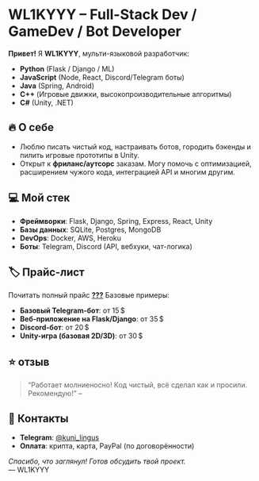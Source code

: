 # WL1KYYY – Full-Stack Dev / GameDev / Bot Developer

**Привет!** Я **WL1KYYY**, мульти-языковой разработчик:

- **Python** (Flask / Django / ML)
- **JavaScript** (Node, React, Discord/Telegram боты)
- **Java** (Spring, Android)
- **C++** (Игровые движки, высокопроизводительные алгоритмы)
- **C#** (Unity, .NET)

## 🔥 О себе
- Люблю писать чистый код, настраивать ботов, городить бэкенды и пилить игровые прототипы в Unity.
- Открыт к **фриланс/аутсорс** заказам. Могу помочь с оптимизацией, расширением чужого кода, интеграцией API и многим другим.

## 💻 Мой стек
- **Фреймворки**: Flask, Django, Spring, Express, React, Unity  
- **Базы данных**: SQLite, Postgres, MongoDB  
- **DevOps**: Docker, AWS, Heroku  
- **Боты**: Telegram, Discord (API, вебхуки, чат-логика)

## 🏷️ Прайс-лист
Почитать полный прайс **[???](#)** 
Базовые примеры:
- **Базовый Telegram-бот**: от 15 $  
- **Веб-приложение на Flask/Django**: от 35 $  
- **Discord-бот**: от 20 $  
- **Unity-игра (базовая 2D/3D)**: от 30 $

## ⭐ отзыв
> “Работает молниеносно! Код чистый, всё сделал как и просили. Рекомендую!” – 

## 📩 Контакты
- **Telegram**: [@kuni_lingus](https://t.me/kuni_lingus)
- **Оплата**: крипта, карта, PayPal (по договорённости)

*Спасибо, что заглянул! Готов обсудить твой проект.*  
— WL1KYYY

